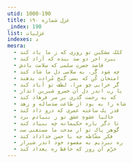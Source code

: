 ```yaml
---
utid: 1000-190
title: غزل شماره ۱۹۰
_index: 190
list: غزلیات
indexes: د
mesra:
  - کلک مشکین تو روزی که ز ما یاد کند
  - ببرد اجر دو صد بنده که آزاد کند
  - قاصد حضرتِ سلمی که سلامت بادش
  - چه شود گَر، به سلامی دل ما شاد کند
  - امتحان کُن که بسی گنج مُرادت بدهند
  - گر خرابی چو مرا، لطف تو آباد کند
  - یا رب اندر دل آن خسرو شیرین انداز
  - که به رحمت گذری بر سر فرهاد کند
  - شاه را به بود از طاعت صدساله و زهد
  - قدر یک ساعته عمری که درو داد کند
  - حالیا عشوهِ عشق تو ز بنیادم برد
  - تا دگر باره حکیمانه چه بنیاد کند
  - گوهر پاک تو از مدحت ما مستغنی ست
  - فکر مشّاطه چه با حسن خداداد کند
  - ره نبردیم به مقصود خود اندر شیراز
  - خرّم آن روز که حافظ ره بغداد کند
---
```

